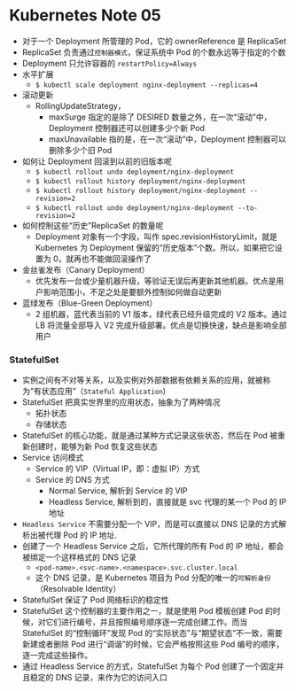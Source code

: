 # Kubernetes Note 05


- 对于一个 Deployment 所管理的 Pod，它的 ownerReference 是 ReplicaSet
- ReplicaSet 负责通过`控制器模式`，保证系统中 Pod 的个数永远等于指定的个数
- Deployment 只允许容器的 `restartPolicy=Always`
- 水平扩展
  - `$ kubectl scale deployment nginx-deployment --replicas=4`
- 滚动更新
  - RollingUpdateStrategy，
    - maxSurge 指定的是除了 DESIRED 数量之外，在一次“滚动”中，Deployment 控制器还可以创建多少个新 Pod
    - maxUnavailable 指的是，在一次“滚动”中，Deployment 控制器可以删除多少个旧 Pod
- 如何让 Deployment 回滚到以前的旧版本呢
  - `$ kubectl rollout undo deployment/nginx-deployment`
  - `$ kubectl rollout history deployment/nginx-deployment`
  - `$ kubectl rollout history deployment/nginx-deployment --revision=2`
  - `$ kubectl rollout undo deployment/nginx-deployment --to-revision=2`
- 如何控制这些“历史”ReplicaSet 的数量呢
  - Deployment 对象有一个字段，叫作 spec.revisionHistoryLimit，就是 Kubernetes 为 Deployment 保留的“历史版本”个数。所以，如果把它设置为 0，就再也不能做回滚操作了
- 金丝雀发布（Canary Deployment）
  - 优先发布一台或少量机器升级，等验证无误后再更新其他机器。优点是用户影响范围小，不足之处是要额外控制如何做自动更新
- 蓝绿发布（Blue-Green Deployment）
  - 2 组机器，蓝代表当前的 V1 版本，绿代表已经升级完成的 V2 版本。通过 LB 将流量全部导入 V2 完成升级部署。优点是切换快速，缺点是影响全部用户

### StatefulSet

- 实例之间有不对等关系，以及实例对外部数据有依赖关系的应用，就被称为“有状态应用”（`Stateful Application`)
- StatefulSet 把真实世界里的应用状态，抽象为了两种情况
  - 拓扑状态
  - 存储状态
- StatefulSet 的核心功能，就是通过某种方式记录这些状态，然后在 Pod 被重新创建时，能够为新 Pod 恢复这些状态
- Service 访问模式
  - Service 的 VIP（Virtual IP，即：虚拟 IP）方式
  - Service 的 DNS 方式
    - Normal Service, 解析到 Service 的 VIP
    - Headless Service, 解析到的，直接就是 svc 代理的某一个 Pod 的 IP 地址
- `Headless Service` 不需要分配一个 VIP，而是可以直接以 DNS 记录的方式解析出被代理 Pod 的 IP 地址.
- 创建了一个 Headless Service 之后，它所代理的所有 Pod 的 IP 地址，都会被绑定一个这样格式的 DNS 记录
  - `<pod-name>.<svc-name>.<namespace>.svc.cluster.local`
  - 这个 DNS 记录，是 Kubernetes 项目为 Pod 分配的唯一的`可解析身份`（Resolvable Identity）
- StatefulSet 保证了 Pod 网络标识的稳定性
- StatefulSet 这个控制器的主要作用之一，就是使用 Pod 模板创建 Pod 的时候，对它们进行编号，并且按照编号顺序逐一完成创建工作。而当 StatefulSet 的“控制循环”发现 Pod 的“实际状态”与“期望状态”不一致，需要新建或者删除 Pod 进行“调谐”的时候，它会严格按照这些 Pod 编号的顺序，逐一完成这些操作。
- 通过 Headless Service 的方式，StatefulSet 为每个 Pod 创建了一个固定并且稳定的 DNS 记录，来作为它的访问入口


